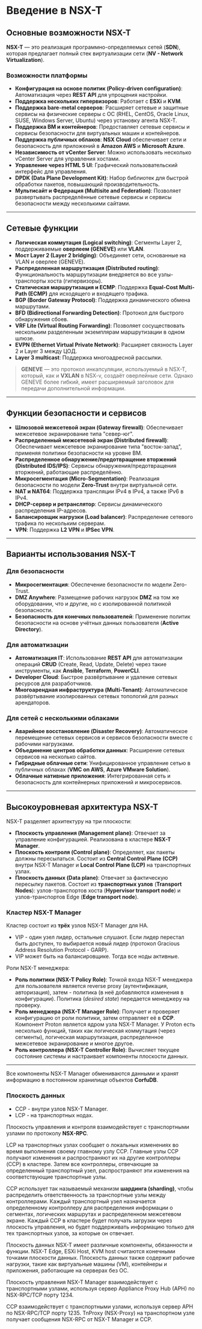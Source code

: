 # Введение в NSX-T

## Основные возможности NSX-T

**NSX-T** — это реализация программно-определяемых сетей (**SDN**), которая предлагает полный стек виртуализации сети (**NV - Network Virtualization**).

### Возможности платформы

* **Конфигурация на основе политик (Policy-driven configuration)**: Автоматизация через **REST API** для упрощения настройки.
* **Поддержка нескольких гипервизоров**: Работает с **ESXi** и **KVM**.
* **Поддержка bare-metal серверов**: Расширяет сетевые и защитные сервисы на физические серверы с ОС (RHEL, CentOS, Oracle Linux, SUSE, Windows Server, Ubuntu) через установку агента NSX-T.
* **Поддержка ВМ и контейнеров**: Предоставляет сетевые сервисы и сервисы безопасности для виртуальных машин и контейнеров.
* **Поддержка публичных облаков**: **NSX Cloud** обеспечивает сети и безопасность для приложений в **Amazon AWS** и **Microsoft Azure**.
* **Независимость от vCenter Server**: Можно использовать несколько vCenter Server для управления хостами.
* **Управление через HTML 5 UI**: Графический пользовательский интерфейс для управления.
* **DPDK (Data Plane Development Kit)**: Набор библиотек для быстрой обработки пакетов, повышающий производительность.
* **Мультисайт и Федерация (Multisite and Federation)**: Позволяет развертывать распределённые сетевые сервисы и сервисы безопасности между несколькими сайтами.

---

## Сетевые функции

* **Логическая коммутация (Logical switching)**: Сегменты Layer 2, поддерживаемые **оверлеем (GENEVE)** или **VLAN**.
* **Мост Layer 2 (Layer 2 bridging)**: Объединяет сети, основанные на VLAN и оверлее (GENEVE).
* **Распределенная маршрутизация (Distributed routing)**: Функциональность маршрутизации внедряется во все узлы-транспорты хоста (гипервизоры).
* **Статическая маршрутизация и ECMP**: Поддержка **Equal-Cost Multi-Path (ECMP)** для исходящего и входящего трафика.
* **BGP (Border Gateway Protocol)**: Поддержка динамического обмена маршрутами.
* **BFD (Bidirectional Forwarding Detection)**: Протокол для быстрого обнаружения сбоев.
* **VRF Lite (Virtual Routing Forwarding)**: Позволяет сосуществовать нескольким разделенным экземплярам маршрутизации в одном шлюзе.
* **EVPN (Ethernet Virtual Private Network)**: Расширяет связность Layer 2 и Layer 3 между ЦОД.
* **Layer 3 multicast**: Поддержка многоадресной рассылки.

> **GENEVE** — это протокол инкапсуляции, используемый в NSX-T, который, как и **VXLAN** в NSX-v, создаёт оверлейные сети. Однако GENEVE более гибкий, имеет расширяемый заголовок для передачи дополнительной информации.

---

## Функции безопасности и сервисов

* **Шлюзовой межсетевой экран (Gateway firewall)**: Обеспечивает межсетевое экранирование типа "север-юг".
* **Распределенный межсетевой экран (Distributed firewall)**: Обеспечивает межсетевое экранирование типа "восток-запад", применяя политики безопасности на уровне ВМ.
* **Распределенное обнаружение/предотвращение вторжений (Distributed IDS/IPS)**: Сервисы обнаружения/предотвращения вторжений, работающие распределённо.
* **Микросегментация (Micro-Segmentation)**: Реализация безопасности по модели **Zero-Trust** внутри виртуальной сети.
* **NAT и NAT64**: Поддержка трансляции IPv4 в IPv4, а также IPv6 в IPv4.
* **DHCP-сервер и ретранслятор**: Сервисы динамического распределения IP-адресов.
* **Балансировщик нагрузки (Load balancer)**: Распределение сетевого трафика по нескольким серверам.
* **VPN**: Поддержка **L2 VPN** и **IPSec VPN**.

---

## Варианты использования NSX-T

### Для безопасности

* **Микросегментация**: Обеспечение безопасности по модели Zero-Trust.
* **DMZ Anywhere**: Размещение рабочих нагрузок **DMZ** на том же оборудовании, что и другие, но с изолированной политикой безопасности.
* **Безопасность для конечных пользователей**: Применение политик безопасности на основе учётных данных пользователя (**Active Directory**).

### Для автоматизации

* **Автоматизация IT**: Использование **REST API** для автоматизации операций **CRUD** (Create, Read, Update, Delete) через такие инструменты, как **Ansible**, **Terraform**, **PowerCLI**.
* **Developer Cloud**: Быстрое развёртывание и удаление сетевых ресурсов для разработчиков.
* **Многоарендная инфраструктура (Multi-Tenant)**: Автоматическое развёртывание изолированных сетевых топологий для разных арендаторов.

### Для сетей с несколькими облаками

* **Аварийное восстановление (Disaster Recovery)**: Автоматическое перемещение сетевых сервисов и сервисов безопасности вместе с рабочими нагрузками.
* **Объединение центров обработки данных**: Расширение сетевых сервисов на несколько сайтов.
* **Гибридные облачные сети**: Унифицированное управление сетью в публичных облаках (**VMC on AWS**, **Azure VMware Solution**).
* **Облачные нативные приложения**: Интегрированная сеть и безопасность для контейнерных приложений и микросервисов.

---

## Высокоуровневая архитектура NSX-T

NSX-T разделяет архитектуру на три плоскости:

* **Плоскость управления (Management plane)**: Отвечает за управление конфигурацией. Реализована в кластере **NSX-T Manager**.
* **Плоскость контроля (Control plane)**: Определяет, как пакеты должны пересылаться. Состоит из **Central Control Plane (CCP)** внутри NSX-T Manager и **Local Control Plane (LCP)** на транспортных узлах.
* **Плоскость данных (Data plane)**: Отвечает за фактическую пересылку пакетов. Состоит из **транспортных узлов** (**Transport Nodes**): узлов-транспортов хоста (**Hypervisor transport node**) и узлов-транспортов Edge (**Edge transport node**).

### Кластер NSX-T Manager

Кластер состоит из **трёх** узлов NSX-T Manager для HA.
* VIP - один узел лидер, остальные слушают. Если лидер перестал быть доступен, то выбирается новый лидер (протокол Gracious Address Resolution Protocol - GARP).
* VIP может быть на балансировщике. Тогда все ноды активные.

Роли NSX-T менеджера:
* **Роль политики (NSX-T Policy Role)**: Точкой входа NSX-T менеджера для пользователя является reverse proxy (аутентификация, авторизация), затем - политика (в неё добавляются изменения в конфигурации). Политика (*desired state*) передается менеджеру на проверку.
* **Роль менеджера (NSX-T Manager Role)**: Получает и проверяет конфигурацию от роли политики, затем отправляет её в **CCP**. Компонент Proton является ядром узла NSX-T Manager. У Proton есть несколько функций, таких как логическая коммутация (через сегменты), логическая маршрутизация, распределенное межсетевое экранирование и многое другое.
* **Роль контроллера (NSX-T Controller Role)**: Вычисляет текущее состояние системы и настраивает компоненты плоскости данных.

---

Все компоненты NSX-T Manager обмениваются данными и хранят информацию в постоянном хранилище объектов **CorfuDB**.


### Плоскость данных

* CCP - внутри узлов NSX-T Manager.
* LCP - на транспортных нодах.

Плоскость управления и контроля взаимодействует с транспортными узлами по протоколу **NSX-RPC**.

LCP на транспортных узлах сообщает о локальных изменениях во время выполнения своему главному узлу CCP. Главные узлы CCP получают изменения и распространяют их на другие контроллеры (CCP) в кластере. Затем все контроллеры, отвечающие за определенный транспортный узел, распространяют эти изменения на соответствующие транспортные узлы.

CCP использует так называемый механизм **шардинга (sharding)**, чтобы распределить ответственность за транспортные узлы между контроллерами. Каждый транспортный узел назначается определенному контроллеру для распределения информации о сегментах, логических маршрутах и распределенном межсетевом экране. Каждый CCP в кластере будет получать загрузки через плоскость управления, но будет поддерживать информацию только для тех транспортных узлов, за которые он отвечает.

Плоскость данных NSX-T имеет различные компоненты, обязанности и функции. NSX-T Edge, ESXi Host, KVM host считаются конечными точками плоскости данных. Плоскость данных также содержит рабочие нагрузки, такие как виртуальные машины (VM), контейнеры и приложения, работающие на серверах без ОС.

Плоскость управления NSX-T Manager взаимодействует с транспортными узлами, используя сервер Appliance Proxy Hub (APH) по NSX-RPC/TCP порту 1234.

CCP взаимодействует с транспортными узлами, используя сервер APH по NSX-RPC/TCP порту 1235. TnProxy (NSX-Proxy) на транспортном узле получает сообщения NSX-RPC от NSX-T Manager и CCP.

